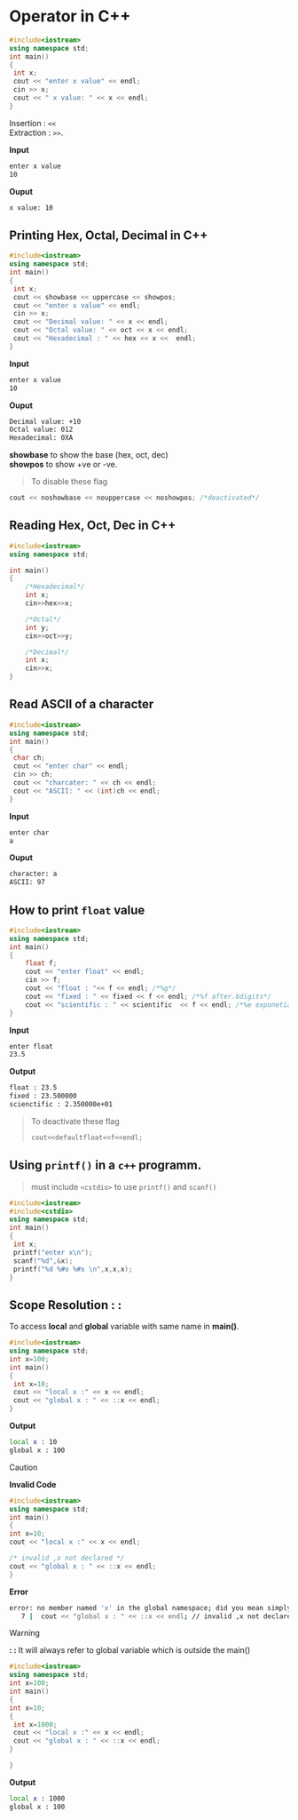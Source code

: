 # Operator in C++

```c++
#include<iostream>
using namespace std;
int main()
{
 int x;
 cout << "enter x value" << endl;
 cin >> x;
 cout << " x value: " << x << endl;
}
```
Insertion  : `<<`   
Extraction : `>>`.  

**Input**
```sh
enter x value
10
```
**Ouput**
```sh
x value: 10
```

## Printing Hex, Octal, Decimal in C++

```c++
#include<iostream>
using namespace std;
int main()
{
 int x;
 cout << showbase << uppercase << showpos;
 cout << "enter x value" << endl;
 cin >> x;
 cout << "Decimal value: " << x << endl;
 cout << "Octal value: " << oct << x << endl;
 cout << "Hexadecimal : " << hex << x <<  endl;
}
```

**Input**
```sh
enter x value
10
```
**Ouput**
```sh
Decimal value: +10
Octal value: 012
Hexadecimal: 0XA
```

**showbase** to show the base (hex, oct, dec)  
**showpos** to show +ve or -ve.   

>To disable these flag

```c++
cout << noshowbase << nouppercase << noshowpos; /*deactivated*/
```

## Reading Hex, Oct, Dec in C++

```c++
#include<iostream>
using namespace std;

int main()
{
    /*Hexadecimal*/
    int x;
    cin>>hex>>x;

    /*Octal*/
    int y;
    cin>>oct>>y;

    /*Decimal*/
    int x;
    cin>>x;
}
```

## Read ASCII of a character

```c++
#include<iostream>
using namespace std;
int main()
{
 char ch;
 cout << "enter char" << endl;
 cin >> ch;
 cout << "charcater: " << ch << endl;
 cout << "ASCII: " << (int)ch << endl;
}
```

**Input**
```sh
enter char
a
```
**Ouput**
```sh
character: a
ASCII: 97
```

## How to print `float` value

```c++
#include<iostream>
using namespace std;
int main()
{
    float f;
    cout << "enter float" << endl;
    cin >> f;
    cout << "float : "<< f << endl; /*%g*/
    cout << "fixed : " << fixed << f << endl; /*%f after.6digits*/
    cout << "scientific : " << scientific  << f << endl; /*%e exponetial*/
}
```

**Input**
```sh
enter float
23.5
```

**Output**
```sh
float : 23.5
fixed : 23.500000
scienctific : 2.350000e+01
``` 

>To deactivate these flag
>   ```c++
>   cout<<defaultfloat<<f<<endl;
>   ```

## Using `printf()` in a `c++` programm.

>must include `<cstdio>` to use `printf()` and `scanf()`

```c++
#include<iostream>
#include<cstdio>
using namespace std;
int main()
{
 int x;
 printf("enter x\n");
 scanf("%d",&x);
 printf("%d %#o %#x \n",x,x,x);
}
```

## Scope Resolution : :

To access **local** and **global** variable with same name in **main()**.

```c++
#include<iostream>
using namespace std;
int x=100;
int main()
{
 int x=10;
 cout << "local x :" << x << endl;
 cout << "global x : " << ::x << endl;
}
```
**Output**
```sh
local x : 10
global x : 100
```

>[!CAUTION]  
>**Invalid Code**
>```cpp
>#include<iostream>
>using namespace std;
>int main()
>{
> int x=10;
> cout << "local x :" << x << endl;
>
> /* invalid ,x not declared */
> cout << "global x : " << ::x << endl; 
>}
>```
>**Error**
>```sh
>error: no member named 'x' in the global namespace; did you mean simply 'x'?
>    7 |  cout << "global x : " << ::x << endl; // invalid ,x not declared
>```


>[!WARNING]   
>**: :** It will always refer to global variable which is outside the main()
>```c++
>#include<iostream>
>using namespace std;
>int x=100;
>int main()
>{
> int x=10;
> {
>  int x=1000;
>  cout << "local x :" << x << endl;
>  cout << "global x : " << ::x << endl;
> }
>
>}
>```
>**Output**
>```sh
>local x : 1000
>global x : 100
>```
